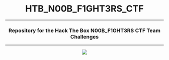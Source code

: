 # <h1 align="center">HTB_N00B_F1GHT3RS_CTF</h1>

---

<h3 align="center">Repository for the Hack The Box N00B_F1GHT3RS CTF Team Challenges </h3>

---

<div align="center">
  <img src = "https://github.com/user-attachments/assets/2985be8b-bc0c-454e-a38e-27ee45392568">
</di>
